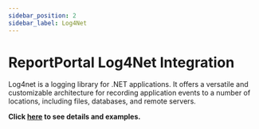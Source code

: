 ```yaml
---
sidebar_position: 2
sidebar_label: Log4Net
---
```


# ReportPortal Log4Net Integration

Log4net is a logging library for .NET applications. It offers a versatile and customizable architecture for recording application events to a number of locations, including files, databases, and remote servers.

**Click [here](https://github.com/reportportal/logger-net-log4net) to see details and examples.**
